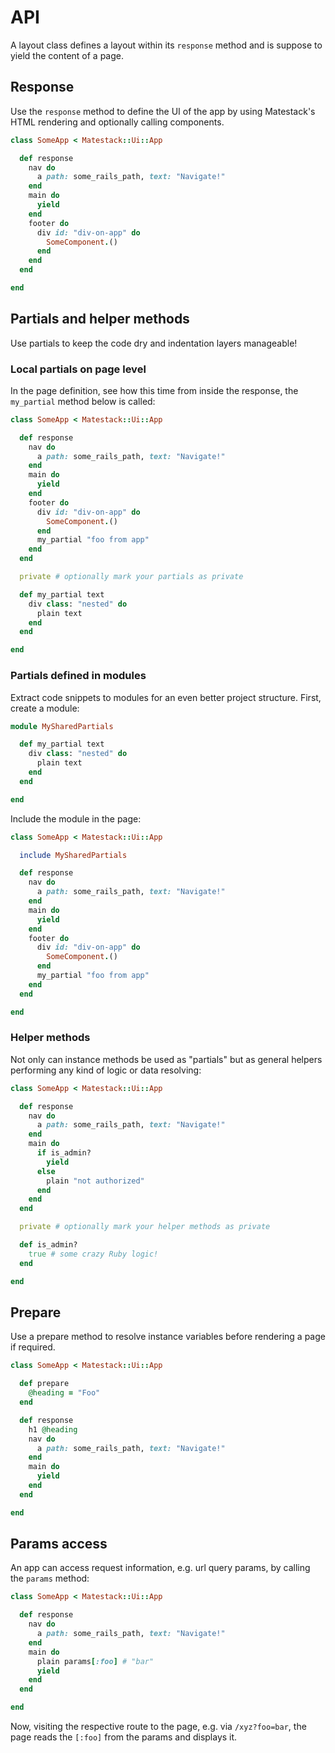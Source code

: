 # API

A layout class defines a layout within its `response` method and is suppose to yield the content of a page.

## Response

Use the `response` method to define the UI of the app by using Matestack's HTML rendering and optionally calling components.

```ruby
class SomeApp < Matestack::Ui::App

  def response
    nav do 
      a path: some_rails_path, text: "Navigate!"
    end
    main do
      yield
    end
    footer do
      div id: "div-on-app" do
        SomeComponent.()
      end
    end
  end

end
```

## Partials and helper methods

Use partials to keep the code dry and indentation layers manageable!

### Local partials on page level

In the page definition, see how this time from inside the response, the `my_partial` method below is called:

```ruby
class SomeApp < Matestack::Ui::App

  def response
    nav do 
      a path: some_rails_path, text: "Navigate!"
    end
    main do
      yield
    end
    footer do
      div id: "div-on-app" do
        SomeComponent.()
      end
      my_partial "foo from app"
    end
  end

  private # optionally mark your partials as private

  def my_partial text
    div class: "nested" do
      plain text
    end
  end

end
```

### Partials defined in modules

Extract code snippets to modules for an even better project structure. First, create a module:

```ruby
module MySharedPartials

  def my_partial text
    div class: "nested" do
      plain text
    end
  end

end
```

Include the module in the page:

```ruby
class SomeApp < Matestack::Ui::App

  include MySharedPartials

  def response
    nav do 
      a path: some_rails_path, text: "Navigate!"
    end
    main do
      yield
    end
    footer do
      div id: "div-on-app" do
        SomeComponent.()
      end
      my_partial "foo from app"
    end
  end

end
```

### Helper methods

Not only can instance methods be used as "partials" but as general helpers performing any kind of logic or data resolving:

```ruby
class SomeApp < Matestack::Ui::App

  def response
    nav do 
      a path: some_rails_path, text: "Navigate!"
    end
    main do
      if is_admin?
        yield
      else
        plain "not authorized"
      end 
    end
  end

  private # optionally mark your helper methods as private

  def is_admin?
    true # some crazy Ruby logic!
  end

end
```

## Prepare

Use a prepare method to resolve instance variables before rendering a page if required.

```ruby
class SomeApp < Matestack::Ui::App

  def prepare
    @heading = "Foo"
  end

  def response
    h1 @heading
    nav do 
      a path: some_rails_path, text: "Navigate!"
    end
    main do
      yield
    end
  end

end
```

## Params access

An app can access request information, e.g. url query params, by calling the `params` method:

```ruby
class SomeApp < Matestack::Ui::App

  def response
    nav do 
      a path: some_rails_path, text: "Navigate!"
    end
    main do
      plain params[:foo] # "bar" 
      yield
    end
  end

end
```

Now, visiting the respective route to the page, e.g. via `/xyz?foo=bar`, the page reads the `[:foo]` from the params and displays it.
